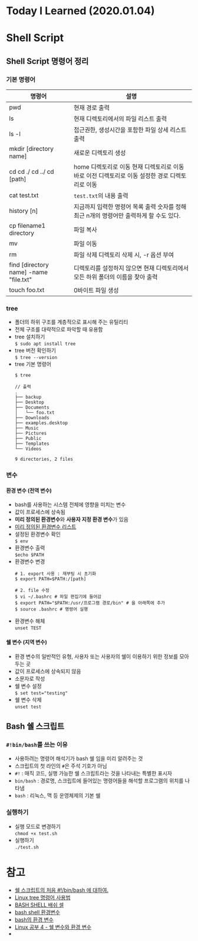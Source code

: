 # Today I Learned (2020.01.04)

# Shell Script
## Shell Script 명령어 정리

### 기본 명령어

| 명령어                    | 설명                                                                                            |
|---------------------------|-------------------------------------------------------------------------------------------------|
| pwd                       | 현재 경로 출력                                                                                  |
| ls                        | 현재 디렉토리에서의 파일 리스트 출력                                                            |
| ls -l                     | 접근권한, 생성시간을 포함한 파일 상세 리스트 출력                                               |
| mkdir [directory name]    | 새로운 디렉토리 생성                                                                            |
| cd cd ./ cd ../ cd [path] | home 디렉토리로 이동 현재 디렉토리로 이동 바로 이전 디렉토리로 이동 설정한 경로 디렉토리로 이동 |
| cat test.txt              | `test.txt`의 내용 출력                                                                          |
| history [n]               | 지금까지 입력한 명령어 목록 출력 숫자를 정해 최근 n개의 명령어만 출력하게 할 수도 있다.         |
| cp filename1 directory    | 파일 복사                                                                                       |
| mv                        | 파일 이동                                                                                       |
| rm                        | 파일 삭제 디렉토리 삭제 시, -r 옵션 부여                                                        |
| find [directory name] -name "file.txt" | 디렉토리를 설정하지 않으면 현재 디렉토리에서 모든 하위 폴더의 이름을 찾아 출력    |
| touch foo.txt             | 0바이트 파일 생성                                                                               |



### tree
- 폴더의 하위 구조를 계층적으로 표시해 주는 유틸리티
- 전체 구조를 대략적으로 파악할 때 유용함
- tree 설치하기  
    `$ sudo apt install tree`  
- tree 버전 확인하기  
    `$ tree --version`
- tree 기본 명령어  
    ```
    $ tree
    
    // 출력
    .
    ├── backup
    ├── Desktop
    ├── Documents
    │   └── foo.txt
    ├── Downloads
    ├── examples.desktop
    ├── Music
    ├── Pictures
    ├── Public
    ├── Templates
    └── Videos

    9 directories, 2 files

    ```



### 변수

#### 환경 변수 (전역 변수)
- bash를 사용하는 시스템 전체에 영향을 미치는 변수
- 값이 프로세스에 상속됨
- **미리 정의된 환경변수**와 **사용자 지정 환경 변수**가 있음
- [미리 정의된 환경변수 리스트](http://forum.falinux.com/zbxe/index.php?document_srl=543614&mid=lecture_tip)
- 설정된 환경변수 확인  
    `$ env`  
- 환경변수 출력  
    `$echo $PATH`
- 환경변수 변경  
    ```
    # 1. export 사용 : 재부팅 시 초기화
    $ export PATH=$PATH:/[path]

    # 2. file 수정
    $ vi ~/.bashrc # 파일 편집기에 들어감
    $ export PATH="$PATH:/usr/프로그램 경로/bin" # 을 아래쪽에 추가
    $ source .bashrc # 명령어 실행
    ```  
- 환경변수 해체  
    `unset TEST`

#### 쉘 변수 (지역 변수)
- 환경 변수의 일반적인 유형, 사용자 또는 사용자의 쉘이 이용하기 위한 정보를 모아두는 곳
- 값이 프로세스에 상속되지 않음
- 소문자로 작성
- 쉘 변수 설정  
    `$ set test="testing"`
- 쉘 변수 삭제  
    `unset test`



## Bash 쉘 스크립트
### `#!bin/bash`를 쓰는 이유
- 사용하려는 명령어 해석기가 bash 쉘 임을 미리 알려주는 것
- 스크립트의 첫 라인의 `#`은 주석 기호가 아님
- `#!` : 매직 코드, 실행 가능한 쉘 스크립트라는 것을 나타내는 특별한 표시자
- `bin/bash` : 경로명, 스크립트에 들어있는 명령어들을 해석할 프로그램의 위치를 나타냄
- `bash` : 리눅스, 맥 등 운영체제의 기본 쉘

### 실행하기
- 실행 모드로 변경하기  
    `chmod +x test.sh`
- 실행하기  
    `./test.sh`

# 참고
- [쉘 스크립트의 처음 #!/bin/bash 에 대하여.](http://forum.falinux.com/zbxe/index.php?document_srl=541629&mid=lecture_tip)
- [Linux tree 명령어 사용법](https://www.lesstif.com/pages/viewpage.action?pageId=54952142)
- [BASH SHELL 배쉬 셀](https://seven00.tistory.com/680)
- [bash shell 환경변수](http://jinyongjeong.github.io/2016/06/06/bash_shell_environment_variable/)
- [bash의 환경 변수](http://forum.falinux.com/zbxe/index.php?document_srl=543614&mid=lecture_tip)
- [Linux 공부 4 - 쉘 변수와 환경 변수](http://throughkim.kr/2016/12/22/linux-4/)
- []()
